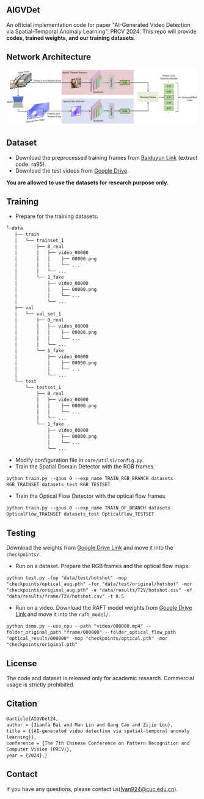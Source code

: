 ## AIGVDet
An official implementation code for paper "AI-Generated Video Detection via Spatial-Temporal Anomaly Learning", PRCV 2024. This repo will provide <B>codes, trained weights, and our training datasets</B>. 

## Network Architecture
<center> <img src="fig/NetworkArchitecture.png" alt="architecture"/> </center>

## Dataset 
- Download the preprocessed training frames from
[Baiduyun Link](https://pan.baidu.com/s/17xmDyFjtcmNsoxmUeImMTQ?pwd=ra95) (extract code: ra95).
- Download the test videos from [Google Drive](https://drive.google.com/drive/folders/1D84SRWEJ8BK8KBpTMuGi3BUM80mW_dKb?usp=sharing).

**You are allowed to use the datasets for <B>research purpose only</B>.**

## Training
- Prepare for the training datasets.
```
└─data
   ├── train
   │   └── trainset_1
   │       ├── 0_real
   │       │   ├── video_00000
   │       │   │    ├── 00000.png
   │       │   │    └── ...
   │       │   └── ...
   │       └── 1_fake
   │           ├── video_00000
   │           │    ├── 00000.png
   │           │    └── ...
   │           └── ...
   ├── val
   │   └── val_set_1
   │       ├── 0_real
   │       │   ├── video_00000
   │       │   │    ├── 00000.png
   │       │   │    └── ...
   │       │   └── ...
   │       └── 1_fake
   │           ├── video_00000
   │           │    ├── 00000.png
   │           │    └── ...
   │           └── ...
   └── test
       └── testset_1
           ├── 0_real
           │   ├── video_00000
           │   │    ├── 00000.png
           │   │    └── ...
           │   └── ...
           └── 1_fake
               ├── video_00000
               │    ├── 00000.png
               │    └── ...
               └── ...

```
- Modify configuration file in `core/utils1/config.py`.
- Train the Spatial Domain Detector with the RGB frames.
```
python train.py --gpus 0 --exp_name TRAIN_RGB_BRANCH datasets RGB_TRAINSET datasets_test RGB_TESTSET
```
- Train the Optical Flow Detector with the optical flow frames.
```
python train.py --gpus 0 --exp_name TRAIN_OF_BRANCH datasets OpticalFlow_TRAINSET datasets_test OpticalFlow_TESTSET
```
## Testing
Download the weights from [Google Drive Link](https://drive.google.com/drive/folders/18JO_YxOEqwJYfbVvy308XjoV-N6fE4yP?usp=share_link) and move it into the `checkpoints/`.

- Run on a dataset.
Prepare the RGB frames and the optical flow maps.
```
python test.py -fop "data/test/hotshot" -mop "checkpoints/optical_aug.pth" -for "data/test/original/hotshot" -mor "checkpoints/original_aug.pth" -e "data/results/T2V/hotshot.csv" -ef "data/results/frame/T2V/hotshot.csv" -t 0.5
```
- Run on a video.
Download the RAFT model weights from [Google Drive Link](https://drive.google.com/file/d/1MqDajR89k-xLV0HIrmJ0k-n8ZpG6_suM/view) and move it into the `raft_model/`.
```
python demo.py --use_cpu --path "video/000000.mp4" --folder_original_path "frame/000000" --folder_optical_flow_path "optical_result/000000" -mop "checkpoints/optical.pth" -mor "checkpoints/original.pth"
```

## License 
The code and dataset is released only for academic research. Commercial usage is strictly prohibited.

## Citation
 ```
@article{AIGVDet24,
author = {Jianfa Bai and Man Lin and Gang Cao and Zijie Lou},
title = {{AI-generated video detection via spatial-temporal anomaly learning}},
conference = {The 7th Chinese Conference on Pattern Recognition and Computer Vision (PRCV)},
year = {2024},}
```

## Contact
If you have any questions, please contact us(lyan924@cuc.edu.cn).


